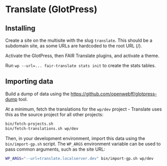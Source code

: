 # Translate (GlotPress)


## Installing

Create a site on the multisite with the slug `translate`. This should be a subdomain site, as some URLs are hardcoded to the root URL (/).

Activate the GlotPress, then FAIR Translate plugins, and activate a theme.

Run `wp --url=... fair-translate stats init` to create the stats tables.


## Importing data

Build a dump of data using the https://github.com/openwebff/glotpress-dump tool.

At a minimum, fetch the translations for the `wp/dev` project - Translate uses this as the source project for all other projects:

```sh
bin/fetch-projects.sh
bin/fetch-translations.sh wp/dev
```

Then, in your development environment, import this data using the `bin/import-gp.sh` script. The `WP_ARGS` environment variable can be used to pass common arguments, such as the site URL:

```sh
WP_ARGS="--url=translate.localserver.dev" bin/import-gp.sh wp/dev
```
